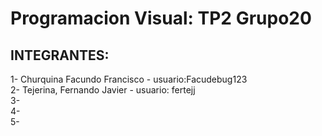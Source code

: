 # Programacion Visual: TP2 Grupo20
<h2>INTEGRANTES:</h2>

1- Churquina Facundo Francisco - usuario:Facudebug123
<br/>
2- Tejerina, Fernando Javier - usuario: fertejj
<br/>
3- 
<br/>
4-
<br/>
5-
